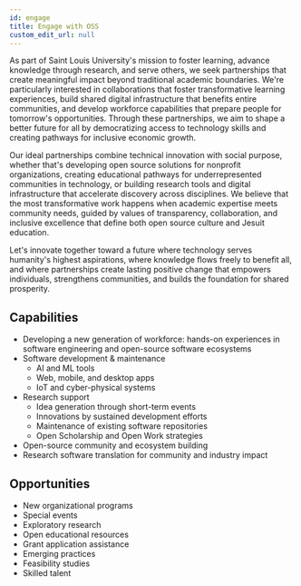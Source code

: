 ```yaml
---
id: engage
title: Engage with OSS
custom_edit_url: null
---
```


As part of Saint Louis University's mission to foster learning, advance knowledge through research, and serve others, we seek partnerships that create meaningful impact beyond traditional academic boundaries. We're particularly interested in collaborations that foster transformative learning experiences, build shared digital infrastructure that benefits entire communities, and develop workforce capabilities that prepare people for tomorrow's opportunities. Through these partnerships, we aim to shape a better future for all by democratizing access to technology skills and creating pathways for inclusive economic growth.

Our ideal partnerships combine technical innovation with social purpose, whether that's developing open source solutions for nonprofit organizations, creating educational pathways for underrepresented communities in technology, or building research tools and digital infrastructure that accelerate discovery across disciplines. We believe that the most transformative work happens when academic expertise meets community needs, guided by values of transparency, collaboration, and inclusive excellence that define both open source culture and Jesuit education.

Let's innovate together toward a future where technology serves humanity's highest aspirations, where knowledge flows freely to benefit all, and where partnerships create lasting positive change that empowers individuals, strengthens communities, and builds the foundation for shared prosperity.

## Capabilities

+ Developing a new generation of workforce: hands-on experiences in software engineering and open-source software ecosystems
+ Software development & maintenance
  + AI and ML tools
  + Web, mobile, and desktop apps
  + IoT and cyber-physical systems
+ Research support
  + Idea generation through short-term events
  + Innovations by sustained development efforts
  + Maintenance of existing software repositories
  + Open Scholarship and Open Work strategies
+ Open-source community and ecosystem building
+ Research software translation for community and industry impact

## Opportunities

+ New organizational programs
+ Special events
+ Exploratory research
+ Open educational resources
+ Grant application assistance
+ Emerging practices
+ Feasibility studies
+ Skilled talent
